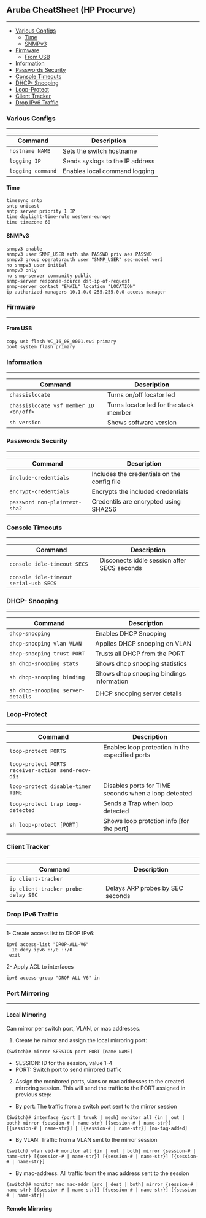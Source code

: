 ## Aruba CheatSheet (HP Procurve)
---
  * [Various Configs](#various-configs)
    + [Time](#time)
    + [SNMPv3](#snmpv3)
  * [Firmware](#firmware)
    + [From USB](#from-usb)
  * [Information](#information)
  * [Passwords Security](#passwords-security)
  * [Console Timeouts](#console-timeouts)
  * [DHCP- Snooping](#dhcp--snooping)
  * [Loop-Protect](#loop-protect)
  * [Client Tracker](#client-tracker)
  * [Drop IPv6 Traffic](#drop-ipv6-traffic)
  
### Various Configs
---
| Command | Description |
|---------|-------------|
| `hostname NAME` | Sets the switch hostname |
| `logging IP` | Sends syslogs to the IP address |
| `logging command` | Enables local command logging |

#### Time
```markup
timesync sntp
sntp unicast
sntp server priority 1 IP
time daylight-time-rule western-europe
time timezone 60
```
#### SNMPv3
```markup
snmpv3 enable 
snmpv3 user SNMP_USER auth sha PASSWD priv aes PASSWD
snmpv3 group operatorauth user "SNMP_USER" sec-model ver3
no snmpv3 user initial
snmpv3 only
no snmp-server community public
snmp-server response-source dst-ip-of-request
snmp-server contact "EMAIL" location "LOCATION" 
ip authorized-managers 10.1.0.0 255.255.0.0 access manager
```
### Firmware
---
#### From USB 
```markup
copy usb flash WC_16_08_0001.swi primary
boot system flash primary
```

### Information
---

| Command | Description |
|---------|-------------|
| `chassislocate` | Turns on/off locator led |
| `chassislocate vsf member ID <on/off>` | Turns locator led for the stack member |
| `sh version` | Shows software version |

### Passwords Security
---
| Command | Description |
|---------|-------------|
| `include-credentials` | Includes the credentials on the config file |
| `encrypt-credentials` | Encrypts the included credentials |
| `password non-plaintext-sha2`| Credentils are encrypted using SHA256 |

### Console Timeouts
---
| Command | Description |
|---------|-------------|
| `console idle-timeout SECS` | Disconects iddle session after SECS seconds |
| `console idle-timeout serial-usb SECS` | |

### DHCP- Snooping
---
| Command | Description |
|---------|-------------|
| `dhcp-snooping` | Enables DHCP Snooping |
| `dhcp-snooping vlan VLAN` | Applies DHCP snooping on VLAN |
| `dhcp-snooping trust PORT`| Trusts all DHCP from the PORT |
| `sh dhcp-snooping stats` | Shows dhcp snooping statistics |
| `sh dhcp-snooping binding` | Shows dhcp snooping bindings information |
| `sh dhcp-snooping server-details` | DHCP snooping server details |

### Loop-Protect
---
| Command | Description |
|---------|-------------|
| `loop-protect PORTS` | Enables loop protection in the especified ports|
| `loop-protect PORTS receiver-action send-recv-dis` | |
| `loop-protect disable-timer TIME` | Disables ports for TIME seconds when a loop detected |
| `loop-protect trap loop-detected` | Sends a Trap when loop detected |
| `sh loop-protect [PORT]` | Shows loop protction info [for the port] |

### Client Tracker
---
| Command | Description |
|---------|-------------|
| `ip client-tracker`| |
| `ip client-tracker probe-delay SEC` | Delays ARP probes by SEC seconds | 

### Drop IPv6 Traffic
---
1- Create access list to DROP IPv6:
```markup
ipv6 access-list "DROP-ALL-V6"
  10 deny ipv6 ::/0 ::/0
 exit
 ```
 2- Apply ACL to interfaces
 ```markup
ipv6 access-group "DROP-ALL-V6" in
``` 
### Port Mirroring
---
#### Local Mirroring
Can mirror per switch port, VLAN, or mac addresses.

1) Create he mirror and assign the local mirroring port:
```markup
(Switch)# mirror SESSION port PORT [name NAME]
```
 - SESSION: ID for the session, value 1-4
 - PORT: Switch port to send mirrored traffic

2) Assign the monitored ports, vlans or mac addresses to the created mirroring session. This will send the traffic to the PORT assigned in previous step:
 - By port: The traffic from a switch port sent to the mirror session
```markup
(Switch)# interface {port | trunk | mesh} monitor all {in | out | both} mirror {session-# | name-str} [{session-# | name-str}] [{session-# | name-str}] | [{session-# | name-str}] [no-tag-added]
```
 - By VLAN: Traffic from a VLAN sent to the mirror session
```markup
(switch) vlan vid-# monitor all {in | out | both} mirror {session-# | name-str} [{session-# | name-str}] [{session-# | name-str}] [{session-# | name-str}]
```
 - By mac-address: All traffic from the mac address sent to the session
```markup
(switch)# monitor mac mac-addr [src | dest | both] mirror {session-# | name-str} [{session-# | name-str}] [{session-# | name-str}] [{session-# | name-str}]
```
#### Remote Mirroring
